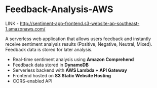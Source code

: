 # Feedback-Analysis-AWS


LINK - http://sentiment-app-frontend.s3-website-ap-southeast-1.amazonaws.com/


A serverless web application that allows users feedback and instantly receive sentiment analysis results (Positive, Negative, Neutral, Mixed). Feedback data is stored for later analysis.

- Real-time sentiment analysis using **Amazon Comprehend**
- Feedback data stored in **DynamoDB**
- Serverless backend with **AWS Lambda + API Gateway**
- Frontend hosted on **S3 Static Website Hosting**
- CORS-enabled API
